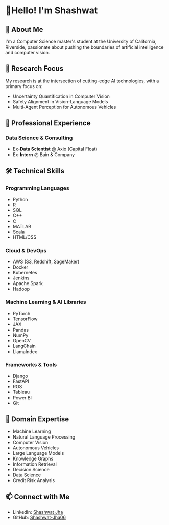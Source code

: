 # 👋Hello! I'm Shashwat 

## 🚀 About Me

I'm a Computer Science master's student at the University of California, Riverside, passionate about pushing the boundaries of artificial intelligence and computer vision.

## 🔬 Research Focus

My research is at the intersection of cutting-edge AI technologies, with a primary focus on:
- Uncertainty Quantification in Computer Vision
- Safety Alignment in Vision-Language Models
- Multi-Agent Perception for Autonomous Vehicles

## 💼 Professional Experience

### Data Science & Consulting
- Ex-**Data Scientist** @ Axio (Capital Float)
- Ex-**Intern** @ Bain & Company

## 🛠️ Technical Skills

### Programming Languages
- Python
- R
- SQL
- C++
- C
- MATLAB
- Scala
- HTML/CSS

### Cloud & DevOps
- AWS (S3, Redshift, SageMaker)
- Docker
- Kubernetes
- Jenkins
- Apache Spark
- Hadoop

### Machine Learning & AI Libraries
- PyTorch
- TensorFlow
- JAX
- Pandas
- NumPy
- OpenCV
- LangChain
- LlamaIndex

### Frameworks & Tools
- Django
- FastAPI
- ROS
- Tableau
- Power BI
- Git

## 🧠 Domain Expertise
- Machine Learning
- Natural Language Processing
- Computer Vision
- Autonomous Vehicles
- Large Language Models
- Knowledge Graphs
- Information Retrieval
- Decision Science
- Data Science
- Credit Risk Analysis

## 📫 Connect with Me
- LinkedIn: [Shashwat Jha](https://www.linkedin.com/in/shashjha/)
- GitHub: [Shashwat-Jha06](https://github.com/Shashwat-Jha06)

